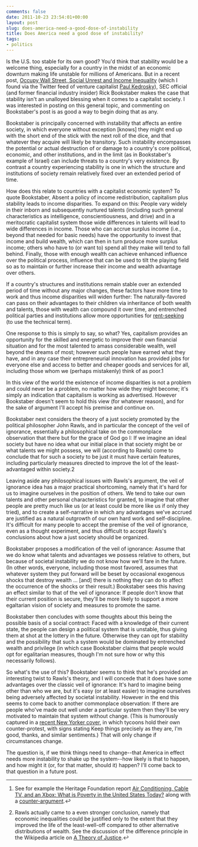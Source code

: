 ```yaml
---
comments: false
date: 2011-10-23 23:54:01+00:00
layout: post
slug: does-america-need-a-good-dose-of-instability
title: Does America need a good dose of instability?
tags:
- politics
---
```


Is the U.S. too stable for its own good? You'd think that stability would be a welcome thing, especially for a country in the midst of an economic downturn making life unstable for millions of Americans. But in a recent post, [Occupy Wall Street, Social Unrest and Income Inequality](http://rick.bookstaber.com/2011/10/occupy-wall-street-social-unrest-and.html) (which I found via the Twitter feed of venture capitalist [Paul Kedrosky](http://paul.kedrosky.com/)), SEC official (and former financial industry insider) Rick Bookstaber makes the case that stability isn't an unalloyed blessing when it comes to a capitalist society. I was interested in posting on this general topic, and commenting on Bookstaber's post is as good a way to begin doing that as any.

Bookstaber is principally concerned with instability that affects an entire society, in which everyone without exception [knows] they might end up with the short end of the stick with the next roll of the dice, and that whatever they acquire will likely be transitory. Such instability encompasses the potential or actual destruction of or damage to a country's core political, economic, and other institutions, and in the limit (as in Bookstaber's example of Israel) can include threats to a country's very existence. By contrast a country experiencing stability is one in which the structure and institutions of society remain relatively fixed over an extended period of time.

How does this relate to countries with a capitalist economic system? To quote Bookstaber, Absent a policy of income redistribution, capitalism plus stability leads to income disparities. To expand on this: People vary widely in their inborn and subsequently nurtured talents (including such general characteristics as intelligence, conscientiousness, and drive) and in a meritocratic capitalist system those wide differences in talents will lead to wide differences in income. Those who can accrue surplus income (i.e., beyond that needed for basic needs) have the opportunity to invest that income and build wealth, which can then in turn produce more surplus income; others who have to (or want to) spend all they make will tend to fall behind. Finally, those with enough wealth can achieve enhanced influence over the political process, influence that can be used to tilt the playing field so as to maintain or further increase their income and wealth advantage over others.

If a country's structures and institutions remain stable over an extended period of time without any major changes, these factors have more time to work and thus income disparities will widen further: The naturally-favored can pass on their advantages to their children via inheritance of both wealth and talents, those with wealth can compound it over time, and entrenched political parties and institutions allow more opportunities for [rent-seeking](http://en.wikipedia.org/wiki/Rent-seeking) (to use the technical term).

One response to this is simply to say, so what? Yes, capitalism provides an opportunity for the skilled and energetic to improve their own financial situation and for the most talented to amass considerable wealth, well beyond the dreams of most; however such people have earned what they have, and in any case their entrepreneurial innovation has provided jobs for everyone else and access to better and cheaper goods and services for all, including those whom we (perhaps mistakenly) think of as poor.1

In this view of the world the existence of income disparities is not a problem and could never be a problem, no matter how wide they might become; it's simply an indication that capitalism is working as advertised. However Bookstaber doesn't seem to hold this view (for whatever reason), and for the sake of argument I'll accept his premise and continue on.

Bookstaber next considers the theory of a just society promoted by the political philosopher John Rawls, and in particular the concept of the veil of ignorance, essentially a philosophical take on the commonplace observation that there but for the grace of God go I: If we imagine an ideal society but have no idea what our initial place in that society might be or what talents we might possess, we will (according to Rawls) come to conclude that for such a society to be just it must have certain features, including particularly measures directed to improve the lot of the least-advantaged within society.2

Leaving aside any philosophical issues with Rawls's argument, the veil of ignorance idea has a major practical shortcoming, namely that it's hard for us to imagine ourselves in the position of others. We tend to take our own talents and other personal characteristics for granted, to imagine that other people are pretty much like us (or at least could be more like us if only they tried), and to create a self-narrative in which any advantages we've accrued are justified as a natural outgrowth of our own hard work and self-discipline. It's difficult for many people to accept the premise of the veil of ignorance, even as a thought experiment, and thus difficult to accept Rawls's conclusions about how a just society should be organized.

Bookstaber proposes a modification of the veil of ignorance: Assume that we do know what talents and advantages we possess relative to others, but because of societal instability we do not know how we'll fare in the future. (In other words, everyone, including those most favored, assumes that whatever system they put forward will be beset by occasional exogenous shocks that destroy wealth ... [and] there is nothing they can do to affect the occurrence of the shocks or their result.) Bookstaber sees this having an effect similar to that of the veil of ignorance: If people don't know that their current position is secure, they'll be more likely to support a more egaltarian vision of society and measures to promote the same.

Bookstaber then concludes with some thoughts about this being the possible basis of a social contract: Faced with a knowledge of their current state, the people can design a political system that is unstable, thus giving them at shot at the lottery in the future. Otherwise they can opt for stability and the possibility that such a system would be dominated by entrenched wealth and privilege (in which case Bookstaber claims that people would opt for egalitarian measures, though I'm not sure how or why this necessarily follows).

So what's the use of this? Bookstaber seems to think that he's provided an interesting twist to Rawls's theory, and I will concede that it does have some advantages over the classic veil of ignorance: It's hard to imagine being other than who we are, but it's easy (or at least easier) to imagine ourselves being adversely affected by societal instability. However in the end this seems to come back to another commonplace observation: If there are people who've made out well under a particular system then they'll be very motivated to maintain that system without change. (This is humorously captured in a [recent New Yorker cover](http://www.newyorkerstore.com/2011/new-yorker-cover-10242011/invt/137438/), in which tycoons hold their own counter-protest, with signs stating Keep things precisely as they are, I'm good, thanks, and similar sentiments.) That will only change if circumstances change.

The question is, if we think things need to change--that America in effect needs more instability to shake up the system--how likely is that to happen, and how might it (or, for that matter, should it) happen? I'll come back to that question in a future post.



* * *



1. See for example the Heritage Foundation report [Air Conditioning, Cable TV, and an Xbox: What is Poverty in the United States Today?](http://www.heritage.org/research/reports/2011/07/what-is-poverty) along with a [counter-argument](http://www.americanprogress.org/issues/2011/08/heritage_poor.html).↩

2. Rawls actually came to a even stronger conclusion, namely that economic inequalities could be justified only to the extent that they improved the life of the least-well-off compared to other alternative distributions of wealth. See the discussion of the difference principle in the Wikipedia article on [A Theory of Justice](http://en.wikipedia.org/wiki/A_Theory_of_Justice).↩
